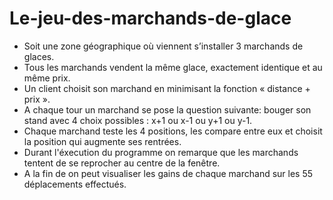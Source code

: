 # Le-jeu-des-marchands-de-glace
* Soit une zone géographique où viennent s’installer 3 marchands de glaces.
* Tous les marchands vendent la même glace, exactement identique et au même prix.
* Un client choisit son marchand en minimisant la fonction « distance + prix ».
* A chaque tour un marchand se pose la question suivante: bouger son stand avec 4 choix possibles : x+1 ou x-1 ou y+1 ou y-1.
* Chaque marchand teste les 4 positions, les compare entre eux et choisit la position qui augmente ses rentrées.
* Durant l'éxecution du programme on remarque que les marchands tentent de se reprocher au centre de la fenêtre.
* A la fin de on peut visualiser les gains de chaque marchand sur les 55 déplacements effectués.
